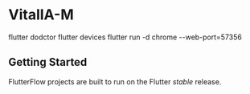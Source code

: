 # VitalIA-M

flutter dodctor 
flutter devices 
flutter run -d chrome --web-port=57356

## Getting Started

FlutterFlow projects are built to run on the Flutter _stable_ release.
